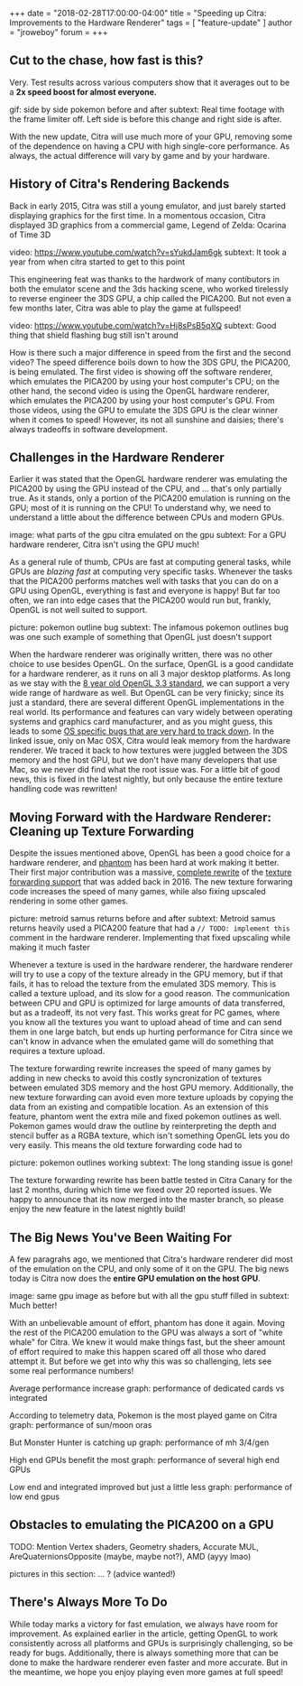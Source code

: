 +++
date = "2018-02-28T17:00:00-04:00"
title = "Speeding up Citra: Improvements to the Hardware Renderer"
tags = [ "feature-update" ]
author = "jroweboy"
forum = 
+++

## Cut to the chase, how fast is this?

Very. Test results across various computers show that it averages out to be a **2x speed boost for almost everyone.**

gif: side by side pokemon before and after
subtext: Real time footage with the frame limiter off. Left side is before this change and right side is after.

With the new update, Citra will use much more of your GPU, removing some of the dependence on having a CPU with high single-core performance. As always, the actual difference will vary by game and by your hardware.

## History of Citra's Rendering Backends

Back in early 2015, Citra was still a young emulator, and just barely started displaying graphics for the first time. In a momentous occasion, Citra displayed 3D graphics from a commercial game, Legend of Zelda: Ocarina of Time 3D

video: https://www.youtube.com/watch?v=sYukdJam6gk
subtext: It took a year from when citra started to get to this point

This engineering feat was thanks to the hardwork of many contibutors in both the emulator scene and the 3ds hacking scene, who worked tirelessly to reverse engineer the 3DS GPU, a chip called the PICA200. But not even a few months later, Citra was able to play the game at fullspeed! 

video: https://www.youtube.com/watch?v=Hj8sPsB5qXQ 
subtext: Good thing that shield flashing bug still isn't around

How is there such a major difference in speed from the first and the second video? The speed difference boils down to how the 3DS GPU, the PICA200, is being emulated. The first video is showing off the software renderer, which emulates the PICA200 by using your host computer's CPU; on the other hand, the second video is using the OpenGL hardware renderer, which emulates the PICA200 by using your host computer's GPU. From those videos, using the GPU to emulate the 3DS GPU is the clear winner when it comes to speed! However, its not all sunshine and daisies; there's always tradeoffs in software development.

## Challenges in the Hardware Renderer

Earlier it was stated that the OpenGL hardware renderer was emulating the PICA200 by using the GPU instead of the CPU, and ... that's only partially true. As it stands, only a portion of the PICA200 emulation is running on the GPU; most of it is running on the CPU! To understand why, we need to understand a little about the difference between CPUs and modern GPUs.

image: what parts of the gpu citra emulated on the gpu
subtext: For a GPU hardware renderer, Citra isn't using the GPU much!

As a general rule of thumb, CPUs are fast at computing general tasks, while GPUs are *blazing fast* at computing very specific tasks. Whenever the tasks that the PICA200 performs matches well with tasks that you can do on a GPU using OpenGL, everything is fast and everyone is happy! But far too often, we ran into edge cases that the PICA200 would run but, frankly, OpenGL is not well suited to support.

picture: pokemon outline bug
subtext: The infamous pokemon outlines bug was one such example of something that OpenGL just doesn't support

When the hardware renderer was originally written, there was no other choice to use besides OpenGL. On the surface, OpenGL is a good candidate for a hardware renderer, as it runs on all 3 major desktop platforms. As long as we stay with the [8 year old OpenGL 3.3 standard](https://www.khronos.org/opengl/wiki/History_of_OpenGL#OpenGL_3.3_.282010.29), we can support a very wide range of hardware as well. But OpenGL can be very finicky; since its just a standard, there are several different OpenGL implementations in the real world. Its performance and features can vary widely between operating systems and graphics card manufacturer, and as you might guess, this leads to some [OS specific bugs that are very hard to track down](https://github.com/citra-emu/citra/issues/2416). In the linked issue, only on Mac OSX, Citra would leak memory from the hardware renderer. We traced it back to how textures were juggled between the 3DS memory and the host GPU, but we don't have many developers that use Mac, so we never did find what the root issue was. For a little bit of good news, this is fixed in the latest nightly, but only because the entire texture handling code was rewritten!

## Moving Forward with the Hardware Renderer: Cleaning up Texture Forwarding

Despite the issues mentioned above, OpenGL has been a good choice for a hardware renderer, and [phantom](https://github.com/phanto-m/) has been hard at work making it better. Their first major contribution was a massive, [complete rewrite](https://github.com/citra-emu/citra/pull/3281) of the [texture forwarding support](https://citra-emu.org/entry/texture-forwarding-brings-hd-output-to-citra/) that was added back in 2016. The new texture forwaring code increases the speed of many games, while also fixing upscaled rendering in some other games.

picture: metroid samus returns before and after
subtext: Metroid samus returns heavily used a PICA200 feature that had a `// TODO: implement this` comment in the hardware renderer. Implementing that fixed upscaling while making it much faster

Whenever a texture is used in the hardware renderer, the hardware renderer will try to use a copy of the texture already in the GPU memory, but if that fails, it has to reload the texture from the emulated 3DS memory. This is called a texture upload, and its slow for a good reason. The communication between CPU and GPU is optimized for large amounts of data transferred, but as a tradeoff, its not very fast. This works great for PC games, where you know all the textures you want to upload ahead of time and can send them in one large batch, but ends up hurting performance for Citra since we can't know in advance when the emulated game will do something that requires a texture upload. 

The texture forwarding rewrite increases the speed of many games by adding in new checks to avoid this costly syncronization of textures between emulated 3DS memory and the host GPU memory. Additionally, the new texture forwarding can avoid even more texture uploads by copying the data from an existing and compatible location. As an extension of this feature, phantom went the extra mile and fixed pokemon outlines as well. Pokemon games would draw the outline by reinterpreting the depth and stencil buffer as a RGBA texture, which isn't something OpenGL lets you do very easily. This means the old texture forwarding code had to 

picture: pokemon outlines working
subtext: The long standing issue is gone!

The texture forwarding rewrite has been battle tested in Citra Canary for the last 2 months, during which time we fixed over 20 reported issues. We happy to announce that its now merged into the master branch, so please enjoy the new feature in the latest nightly build!

## The Big News You've Been Waiting For

A few paragrahs ago, we mentioned that Citra's hardware renderer did most of the emulation on the CPU, and only some of it on the GPU. The big news today is Citra now does the **entire GPU emulation on the host GPU**.

image: same gpu image as before but with all the gpu stuff filled in
subtext: Much better!

With an unbelievable amount of effort, phantom has done it again. Moving the rest of the PICA200 emulation to the GPU was always a sort of "white whale" for Citra. We knew it would make things fast, but the sheer amount of effort required to make this happen scared off all those who dared attempt it. But before we get into why this was so challenging, lets see some real performance numbers!

Average performance increase
graph: performance of dedicated cards vs integrated

According to telemetry data, Pokemon is the most played game on Citra
graph: performance of sun/moon oras

But Monster Hunter is catching up
graph: performance of mh 3/4/gen

High end GPUs benefit the most
graph: performance of several high end GPUs

Low end and integrated improved but just a little less
graph: performance of low end gpus

## Obstacles to emulating the PICA200 on a GPU

TODO: Mention Vertex shaders, Geometry shaders, Accurate MUL, AreQuaternionsOpposite (maybe, maybe not?), AMD (ayyy lmao)

pictures in this section: ... ? (advice wanted!)

## There's Always More To Do

While today marks a victory for fast emulation, we always have room for improvement. As explained earlier in the article, getting OpenGL to work consistently across all platforms and GPUs is surprisingly challenging, so be ready for bugs. Additionally, there is always something more that can be done to make the hardware renderer even faster and more accurate. But in the meantime, we hope you enjoy playing even more games at full speed!

